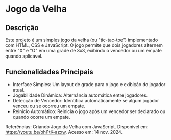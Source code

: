 # Jogo da Velha

## Descrição
Este projeto é um simples jogo da velha (ou "tic-tac-toe") implementado com HTML, CSS e JavaScript. O jogo permite que dois jogadores alternem entre "X" e "O" em uma grade de 3x3, exibindo o vencedor ou um empate quando aplicável.

## Funcionalidades Principais
- Interface Simples: Um layout de grade para o jogo e exibição do jogador atual.
- Jogabilidade Dinâmica: Alternância automática entre jogadores.
- Detecção de Vencedor: Identifica automaticamente se algum jogador venceu ou se ocorreu um empate.
- Reinício Automático: Reinicia o jogo após um vencedor ser declarado ou quando ocorre um empate.

Referências:
Criando Jogo da Velha com JavaScript. Disponível em: <https://youtu.be/ohl1tK-azxw>. Acesso em: 14 nov. 2024.
